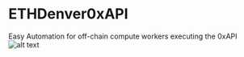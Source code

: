 # ETHDenver0xAPI
Easy Automation for off-chain compute workers executing the 0xAPI
![alt text](https://raw.githubusercontent.com/fruitbox12/ETHDenver0xAPI/main/0xAPI.png)
